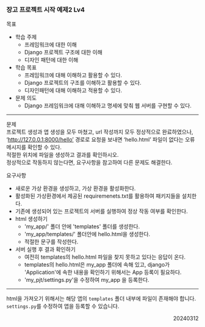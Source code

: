 ### 장고 프로젝트 시작 예제2 Lv4
목표  
  - 학습 주제
    - 프레임워크에 대한 이해
    - Django 프로젝트 구조에 대한 이해
    - 디자인 패턴에 대한 이해
  - 학습 목표
    - 프레임워크에 대해 이해하고 활용할 수 있다.
    - Django 프로젝트의 구조를 이해하고 활용할 수 있다.
    - 디자인패턴에 대해 이해하고 적용할 수 있다.
  - 문제 의도
    - Django 프레임워크에 대해 이해하고 명세에 맞춰 웹 서버를 구현할 수 있다.
---
문제  
프로젝트 생성과 앱 생성을 모두 마쳤고, url 작성까지 모두 정상적으로 완료하였으나, ‘http://127.0.0.1:8000/hello’ 경로로 요청을 보내면 ‘hello.html’ 파일이 없다는 오류 메시지를 확인할 수 있다.  
적절한 위치에 파일을 생성하고 결과를 확인하시오.  
정상적으로 작동하지 않는다면, 요구사항을 참고하여 다른 문제도 해결한다.  

요구사항  
- 새로운 가상 환경을 생성하고, 가상 환경을 활성화한다.
- 활성화된 가상환경에서 제공된 requiremenets.txt를 활용하여 패키지들을 설치한다.
- 기존에 생성되어 있는 프로젝트의 서버를 실행하여 정상 작동 여부를 확인한다.
- html 생성하기
  - 'my_app/' 폴더 안에 'templates' 폴더를 생성한다.
  - 'my_app/templates/' 폴더안에 hello.html을 생성한다.
  - 적절한 문구를 작성한다.
- 서버 실행 후 결과 확인하기
  - 여전히 templates의 hello.html 파일을 찾지 못하고 있다는 응답이 온다.
  - templates의 hello.html은 my_app 폴더에 속해 있고, django가 'Application'에 속한 내용을 확인하기 위해서는 App 등록이 필요하다.
  - 'my_pjt/settings.py'을 수정하여 my_app 을 등록한다.
---
html을 가져오기 위해서는 해당 앱의 `templates` 폴더 내부에 파일이 존재해야 합니다.  
`settings.py`를 수정하여 앱을 등록할 수 있습니다.
<div style="text-align: right">20240312</div>
